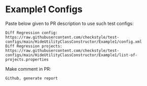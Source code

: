 # Example1 Configs
Paste below given to PR description to use such test configs:
```
Diff Regression config: https://raw.githubusercontent.com/checkstyle/test-configs/main/HideUtilityClassConstructor/Example1/config.xml
Diff Regression projects: https://raw.githubusercontent.com/checkstyle/test-configs/main/HideUtilityClassConstructor/Example1/list-of-projects.properties
```
Make comment in PR:
```
Github, generate report
```
